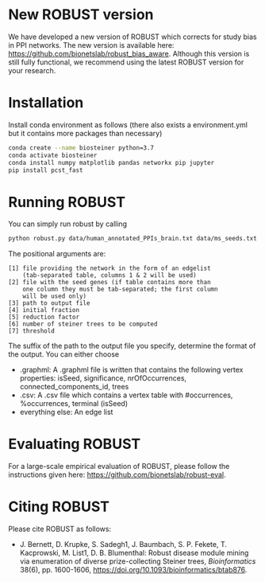 # New ROBUST version

We have developed a new version of ROBUST which corrects for study bias in PPI networks. The new version is available here: https://github.com/bionetslab/robust_bias_aware. Although this version is still fully functional, we recommend using the latest ROBUST version for your research.

# Installation

Install conda environment as follows (there also exists a environment.yml but it contains more packages than necessary)
```bash
conda create --name biosteiner python=3.7
conda activate biosteiner
conda install numpy matplotlib pandas networkx pip jupyter
pip install pcst_fast
```

# Running ROBUST

You can simply run robust by calling
```bash
python robust.py data/human_annotated_PPIs_brain.txt data/ms_seeds.txt ms.graphml 0.25 0.9 30 0.1
```
The positional arguments are:
```
[1] file providing the network in the form of an edgelist 
    (tab-separated table, columns 1 & 2 will be used)
[2] file with the seed genes (if table contains more than 
    one column they must be tab-separated; the first column 
    will be used only)
[3] path to output file
[4] initial fraction
[5] reduction factor
[6] number of steiner trees to be computed
[7] threshold
```

The suffix of the path to the output file you specify, determine the format of the output.
You can either choose
- .graphml: A .graphml file is written that contains the following vertex properties: isSeed, significance, nrOfOccurrences, connected_components_id, trees
- .csv: A .csv file which contains a vertex table with #occurrences, %occurrences, terminal (isSeed) 
- everything else: An edge list

# Evaluating ROBUST

For a large-scale empirical evaluation of ROBUST, please follow the instructions given here: https://github.com/bionetslab/robust-eval.

# Citing ROBUST

Please cite ROBUST as follows:
- J. Bernett, D. Krupke, S. Sadegh1, J. Baumbach, S. P. Fekete, T. Kacprowski, M. List1, D. B. Blumenthal: Robust disease module mining via enumeration of diverse prize-collecting Steiner trees, *Bioinformatics* 38(6), pp. 1600-1606, https://doi.org/10.1093/bioinformatics/btab876.
